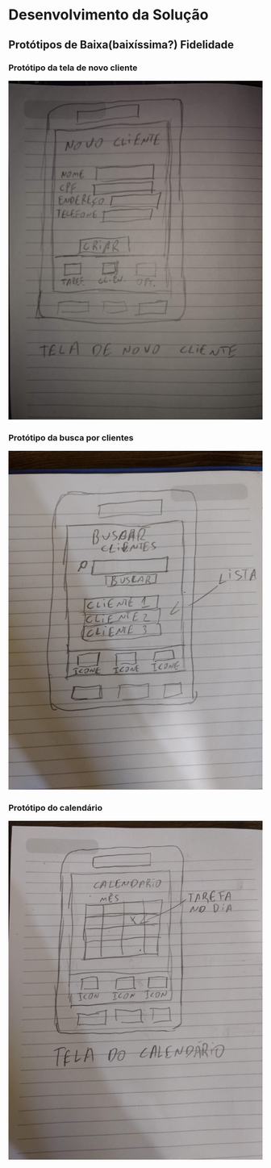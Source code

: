 # Desenvolvimento da Solução

## Protótipos de Baixa(baixíssima?) Fidelidade
### Protótipo da tela de novo cliente
![Protótipo da criação de clientes](.gitbook/assets/prototipo-novo-cliente.jpg)

### Protótipo da busca por clientes
![Protótipo da busca](.gitbook/assets/prototipo-busca-clientes.jpg)

### Protótipo do calendário
![Protótipo do calendário](.gitbook/assets/prototipo-calendario.jpg)


